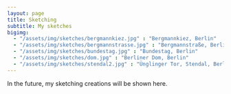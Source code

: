 ```yaml
---
layout: page
title: Sketching
subtitle: My sketches
bigimg:
  - "/assets/img/sketches/bergmannkiez.jpg" : "Bergmannkiez, Berlin"
  - "/assets/img/sketches/bergmannstrasse.jpg" : "Bergmannstraße, Berlin"
  - "/assets/img/sketches/bundestag.jpg" : "Bundestag, Berlin"
  - "/assets/img/sketches/dom.jpg" : "Berliner Dom, Berlin"
  - "/assets/img/sketches/stendal2.jpg" : "Ünglinger Tor, Stendal, Berlin"  
---
```



In the future, my sketching creations will be shown here.